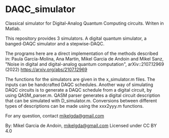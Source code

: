 # DAQC_simulator
Classical simulator for Digital-Analog Quantum Computing circuits. Writen in Matlab.

This repository provides 3 simulators. A digital quantum simulator, a banged-DAQC simulator and a stepwise-DAQC.

The programs here are a direct implementation of the methods described in:
Paula García-Molina, Ana Martin, Mikel Garcia de Andoin and Mikel Sanz, "Noise in digital and digital-analog quantum computation", arXiv::2107.12969 (2022)
https://arxiv.org/abs/2107.12969

The functions for the simulators are given in the x_simulator.m files.
The inputs can be handcrafted DAQC schedules.
Another way of simulating DAQC circuits is to generate a DAQC schedule from a digital circuit, by using QASM_parser.m.
QASM parser generates a digital circuit description that can be simulated with D_simulator.m.
Conversions between different types of descriptions can be made using the xxx2yyy.m functions.

For any question, contact mikelgda@gmail.com

By: Mikel Garcia de Andoin, mikelgda@gmail.com
Licensed under CC BY 4.0
